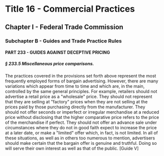
# Title 16 - Commercial Practices
## Chapter I - Federal Trade Commission
### Subchapter B - Guides and Trade Practice Rules
#### PART 233 - GUIDES AGAINST DECEPTIVE PRICING
##### § 233.5 Miscellaneous price comparisons.

The practices covered in the provisions set forth above represent the most frequently employed forms of bargain advertising. However, there are many variations which appear from time to time and which are, in the main, controlled by the same general principles. For example, retailers should not advertise a retail price as a "wholesale" price. They should not represent that they are selling at "factory" prices when they are not selling at the prices paid by those purchasing directly from the manufacturer. They should not offer seconds or imperfect or irregular merchandise at a reduced price without disclosing that the higher comparative price refers to the price of the merchandise if perfect. They should not offer an advance sale under circumstances where they do not in good faith expect to increase the price at a later date, or make a "limited" offer which, in fact, is not limited. In all of these situations, as well as in others too numerous to mention, advertisers should make certain that the bargain offer is genuine and truthful. Doing so will serve their own interest as well as that of the public. [Guide V]
